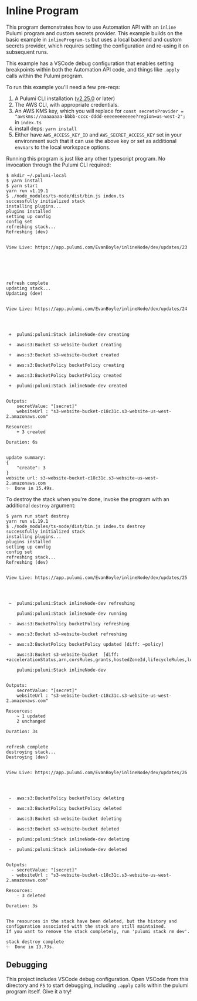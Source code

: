 # Inline Program

This program demonstrates how to use Automation API with an `inline` Pulumi program and custom secrets provider. This example builds on the basic example in `inlineProgram-ts`
but uses a local backend and custom secrets provider, which requires setting the configuration and re-using it on subsequent runs.

This example has a VSCode debug configuration that enables setting breakpoints within both the Automation API code, and things like `.apply` calls within the Pulumi program.

To run this example you'll need a few pre-reqs:
1. A Pulumi CLI installation ([v2.25.0](https://www.pulumi.com/docs/get-started/install/versions/) or later)
2. The AWS CLI, with appropriate credentials.
3. An AWS KMS key, which you will replace for `const secretsProvider = "awskms://aaaaaaaa-bbbb-cccc-dddd-eeeeeeeeeeee?region=us-west-2";` in `index.ts`
4. install deps: `yarn install`
5. Either have `AWS_ACCESS_KEY_ID` and `AWS_SECRET_ACCESS_KEY` set in your environment such that it can use the above key or set as additional `envVars`
to the local workspace options.

Running this program is just like any other typescript program. No invocation through the Pulumi CLI required:

```shell
$ mkdir ~/.pulumi-local
$ yarn install
$ yarn start
yarn run v1.19.1
$ ./node_modules/ts-node/dist/bin.js index.ts
successfully initialized stack
installing plugins...
plugins installed
setting up config
config set
refreshing stack...
Refreshing (dev)


View Live: https://app.pulumi.com/EvanBoyle/inlineNode/dev/updates/23






refresh complete
updating stack...
Updating (dev)


View Live: https://app.pulumi.com/EvanBoyle/inlineNode/dev/updates/24




 +  pulumi:pulumi:Stack inlineNode-dev creating

 +  aws:s3:Bucket s3-website-bucket creating

 +  aws:s3:Bucket s3-website-bucket created

 +  aws:s3:BucketPolicy bucketPolicy creating

 +  aws:s3:BucketPolicy bucketPolicy created

 +  pulumi:pulumi:Stack inlineNode-dev created


Outputs:
    secretValue: "[secret]"
    websiteUrl : "s3-website-bucket-c18c31c.s3-website-us-west-2.amazonaws.com"

Resources:
    + 3 created

Duration: 6s


update summary:
{
    "create": 3
}
website url: s3-website-bucket-c18c31c.s3-website-us-west-2.amazonaws.com
✨  Done in 15.49s.
```

To destroy the stack when you're done, invoke the program with an additional `destroy` argument:

```shell
$ yarn run start destroy
yarn run v1.19.1
$ ./node_modules/ts-node/dist/bin.js index.ts destroy
successfully initialized stack
installing plugins...
plugins installed
setting up config
config set
refreshing stack...
Refreshing (dev)


View Live: https://app.pulumi.com/EvanBoyle/inlineNode/dev/updates/25




 ~  pulumi:pulumi:Stack inlineNode-dev refreshing

    pulumi:pulumi:Stack inlineNode-dev running

 ~  aws:s3:BucketPolicy bucketPolicy refreshing

 ~  aws:s3:Bucket s3-website-bucket refreshing

 ~  aws:s3:BucketPolicy bucketPolicy updated [diff: ~policy]

    aws:s3:Bucket s3-website-bucket  [diff: +accelerationStatus,arn,corsRules,grants,hostedZoneId,lifecycleRules,loggings,requestPayer,tags,versioning,websiteDomain,websiteEndpoint~website]

    pulumi:pulumi:Stack inlineNode-dev


Outputs:
    secretValue: "[secret]"
    websiteUrl : "s3-website-bucket-c18c31c.s3-website-us-west-2.amazonaws.com"

Resources:
    ~ 1 updated
    2 unchanged

Duration: 3s


refresh complete
destroying stack...
Destroying (dev)


View Live: https://app.pulumi.com/EvanBoyle/inlineNode/dev/updates/26




 -  aws:s3:BucketPolicy bucketPolicy deleting

 -  aws:s3:BucketPolicy bucketPolicy deleted

 -  aws:s3:Bucket s3-website-bucket deleting

 -  aws:s3:Bucket s3-website-bucket deleted

 -  pulumi:pulumi:Stack inlineNode-dev deleting

 -  pulumi:pulumi:Stack inlineNode-dev deleted


Outputs:
  - secretValue: "[secret]"
  - websiteUrl : "s3-website-bucket-c18c31c.s3-website-us-west-2.amazonaws.com"

Resources:
    - 3 deleted

Duration: 3s


The resources in the stack have been deleted, but the history and configuration associated with the stack are still maintained.
If you want to remove the stack completely, run 'pulumi stack rm dev'.

stack destroy complete
✨  Done in 13.73s.
```

## Debugging

This project includes VSCode debug configuration. Open VSCode from this directory and `F5` to start debugging, including `.apply` calls within the pulumi program itself. Give it a try!
